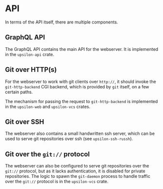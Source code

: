 # API

In terms of the API itself, there are multiple components.

## GraphQL API

The GraphQL API contains the main API for the webserver. It is implemented in
the `upsilon-api` crate.

## Git over HTTP(s)

For the webserver to work with git clients over `http://`, it should invoke the
`git-http-backend` CGI backend, which is provided by `git` itself, on a few
certain paths.

The mechanism for passing the request to `git-http-backend` is implemented in
the `upsilon-web` and `upsilon-vcs` crates.

## Git over SSH

The webserver also contains a small handwritten ssh server, which can be 
used to serve git repositories over ssh (see `upsilon-ssh-russh`).

## Git over the `git://` protocol

The webserver can also be configured to serve git repositories over the
`git://` protocol, but as it lacks authentication, it is disabled for 
private repositories. The logic to spawn the `git-daemon` process to 
handle traffic over the `git://` protocol is in the `upsilon-vcs` crate.